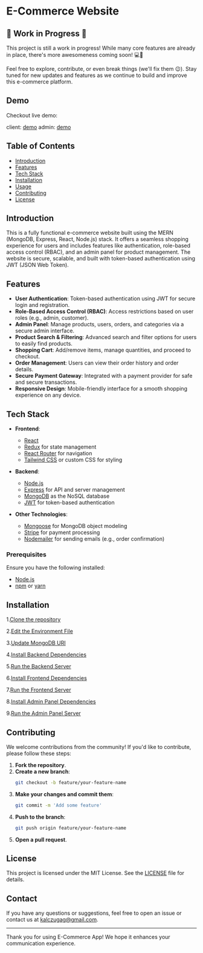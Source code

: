 # E-Commerce Website

## 🚧 Work in Progress 🚧

This project is still a work in progress! While many core features are already in place, there's more awesomeness coming soon! 💻🎉

Feel free to explore, contribute, or even break things (we'll fix them 😉). Stay tuned for new updates and features as we continue to build and improve this e-commerce platform.

## Demo

Checkout live demo:

client:  [demo](https://ecommerce-frontend-six-black.vercel.app/)
admin: [demo](https://ecommerce-admin-seven-cyan.vercel.app/)

## Table of Contents

-   [Introduction](#introduction)
-   [Features](#features)
-   [Tech Stack](#tech-stack)
-   [Installation](#installation)
-   [Usage](#usage)
-   [Contributing](#contributing)
-   [License](#license)

## Introduction

This is a fully functional e-commerce website built using the MERN (MongoDB, Express, React, Node.js) stack. It offers a seamless shopping experience for users and includes features like authentication, role-based access control (RBAC), and an admin panel for product management. The website is secure, scalable, and built with token-based authentication using JWT (JSON Web Token).

## Features

-   **User Authentication**: Token-based authentication using JWT for secure login and registration.
-   **Role-Based Access Control (RBAC)**: Access restrictions based on user roles (e.g., admin, customer).
-   **Admin Panel**: Manage products, users, orders, and categories via a secure admin interface.
-   **Product Search & Filtering**: Advanced search and filter options for users to easily find products.
-   **Shopping Cart**: Add/remove items, manage quantities, and proceed to checkout.
-   **Order Management**: Users can view their order history and order details.
-   **Secure Payment Gateway**: Integrated with a payment provider for safe and secure transactions.
-   **Responsive Design**: Mobile-friendly interface for a smooth shopping experience on any device.

## Tech Stack

-   **Frontend**:

    -   [React](https://reactjs.org/)
    -   [Redux](https://redux.js.org/) for state management
    -   [React Router](https://reactrouter.com/) for navigation
    -   [Tailwind CSS](https://tailwindcss.com/) or custom CSS for styling

-   **Backend**:

    -   [Node.js](https://nodejs.org/)
    -   [Express](https://expressjs.com/) for API and server management
    -   [MongoDB](https://www.mongodb.com/) as the NoSQL database
    -   [JWT](https://jwt.io/) for token-based authentication

-   **Other Technologies**:
    -   [Mongoose](https://mongoosejs.com/) for MongoDB object modeling
    -   [Stripe](https://stripe.com/) for payment processing
    -   [Nodemailer](https://nodemailer.com/about/) for sending emails (e.g., order confirmation)

### Prerequisites

Ensure you have the following installed:

-   [Node.js](https://nodejs.org/)
-   [npm](https://www.npmjs.com/) or [yarn](https://yarnpkg.com/)

## Installation

1.[Clone the repository](INSTALLATION.md#step-1-Clone-the-repository)

2.[Edit the Environment File](INSTALLATION.md#step-2-Edit-the-Environment-File)

3.[Update MongoDB URI](INSTALLATION.md#step-3-Update-MongoDB-URI)

4.[Install Backend Dependencies](INSTALLATION.md#Step-4-Install-Backend-Dependencies)

5.[Run the Backend Server](INSTALLATION.md#Step-5-Run-the-Backend-Server)

6.[Install Frontend Dependencies](INSTALLATION.md#Step-6-Install-Frontend-Dependencies)

7.[Run the Frontend Server](INSTALLATION.md#Step-7-Run-the-Frontend-Server)

8.[Install Admin Panel Dependencies](INSTALLATION.md#Step-8-Install-Admin-Panel-Dependencies)

9.[Run the Admin Panel Server](INSTALLATION.md#Step-9-Run-the-Admin-Panel-Server)

## Contributing

We welcome contributions from the community! If you'd like to contribute, please follow these steps:

1. **Fork the repository**.
2. **Create a new branch**:
    ```sh
    git checkout -b feature/your-feature-name
    ```
3. **Make your changes and commit them**:
    ```sh
    git commit -m 'Add some feature'
    ```
4. **Push to the branch**:
    ```sh
    git push origin feature/your-feature-name
    ```
5. **Open a pull request**.

## License

This project is licensed under the MIT License. See the [LICENSE](LICENSE) file for details.

## Contact

If you have any questions or suggestions, feel free to open an issue or contact us at [kalczugag@gmail.com](mailto:kalczugag@gmail.com).

---

Thank you for using E-Commerce App! We hope it enhances your communication experience.
